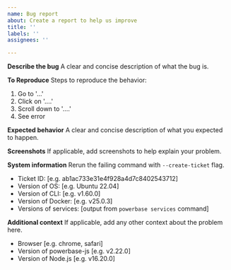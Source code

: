 ```yaml
---
name: Bug report
about: Create a report to help us improve
title: ''
labels: ''
assignees: ''

---
```


**Describe the bug**
A clear and concise description of what the bug is.

**To Reproduce**
Steps to reproduce the behavior:
1. Go to '...'
2. Click on '....'
3. Scroll down to '....'
4. See error

**Expected behavior**
A clear and concise description of what you expected to happen.

**Screenshots**
If applicable, add screenshots to help explain your problem.

**System information**
Rerun the failing command with `--create-ticket` flag.
 - Ticket ID: [e.g. ab1ac733e31e4f928a4d7c8402543712]
 - Version of OS: [e.g. Ubuntu 22.04]
 - Version of CLI: [e.g. v1.60.0]
 - Version of Docker: [e.g. v25.0.3]
 - Versions of services: [output from `powerbase services` command]

**Additional context**
If applicable, add any other context about the problem here.
 - Browser [e.g. chrome, safari]
 - Version of powerbase-js [e.g. v2.22.0]
 - Version of Node.js [e.g. v16.20.0]
